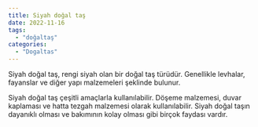 ```yaml
---
title: Siyah doğal taş 
date: 2022-11-16
tags:
  - "doğaltaş"
categories:
  - "Dogaltas"
---
```


Siyah doğal taş, rengi siyah olan bir doğal taş türüdür. Genellikle levhalar, fayanslar ve diğer yapı malzemeleri şeklinde bulunur.

Siyah doğal taş çeşitli amaçlarla kullanılabilir. Döşeme malzemesi, duvar kaplaması ve hatta tezgah malzemesi olarak kullanılabilir. Siyah doğal taşın dayanıklı olması ve bakımının kolay olması gibi birçok faydası vardır.
